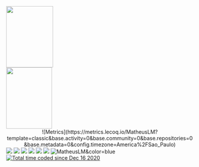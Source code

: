 <div>
  <a href="https://github.com/MatheusLM">
    <img height="165px" width="50%" src="https://github-readme-stats.vercel.app/api?username=MatheusLM&theme=tokyonight&include_all_commits=true&count_private=true&show_icons=true"/>
    <img height="165px" width="49.5%" src="https://github-readme-stats.vercel.app/api/top-langs/?username=MatheusLM&theme=tokyonight&layout=compact&langs_count=4"/>
  </a>
</div>

<!--
<div>
  <a href="https://github.com/MatheusLM">
    <img width="99.5%" src="https://github-readme-stats.vercel.app/api/wakatime?username=MatheusLM&layout=compact&theme=blueberry"/>
  </a>
</div>
-->
<center>
  ![Metrics](https://metrics.lecoq.io/MatheusLM?template=classic&base.activity=0&base.community=0&base.repositories=0&base.metadata=0&config.timezone=America%2FSao_Paulo)
</center>
  
<div>
  <img src="https://img.shields.io/static/v1?label=&message=JavaScript&color=F0DB4F">
  <img src="https://img.shields.io/static/v1?label=&message=Phaser&color=72009c">
  <img src="https://img.shields.io/static/v1?label=&message=CSS&color=264de4">
  <img src="https://img.shields.io/static/v1?label=&message=Python&color=4B8BBE">
  <img src="https://img.shields.io/static/v1?label=&message=PHP&color=8993be">
  <img src="https://img.shields.io/static/v1?label=&message=MySQL&color=00758F">
    
  <img src="https://komarev.com/ghpvc/?username=MatheusLM&color=blue&style=flat" alt="MatheusLM&color=blue" />
  <a target="_blank" href="https://wakatime.com/@9920dcc3-db5f-4fef-8d88-02d081e3aa2e"><img src="https://wakatime.com/badge/user/9920dcc3-db5f-4fef-8d88-02d081e3aa2e.svg" alt="Total time coded since Dec 16 2020" /></a>
</div>
